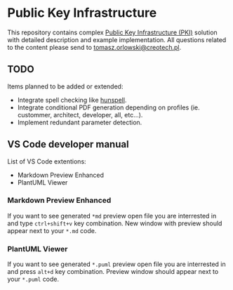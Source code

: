 # Public Key Infrastructure

This repository contains complex [Public Key Infrastructure (PKI)](https://en.wikipedia.org/wiki/Public_key_infrastructure) solution with detailed description and example implementation. All questions related to the content please send to tomasz.orlowski@creotech.pl.

## TODO

Items planned to be added or extended:
* Integrate spell checking like [hunspell](https://github.com/hunspell/hunspell).
* Integrate conditional PDF generation depending on profiles (ie. custommer, architect, developer, all, etc...).
* Implement redundant parameter detection.

## VS Code developer manual

List of VS Code extentions:
* Markdown Preview Enhanced
* PlantUML Viewer

### Markdown Preview Enhanced

If you want to see generated `*md` preview open file you are interrested in and type `ctrl+shift+v` key combination. New window with preview should appear next to your `*.md` code.

### PlantUML Viewer

If you want to see generated `*.puml` preview open file you are interrested in and press `alt+d` key combination. Preview window should appear next to your `*.puml` code.
